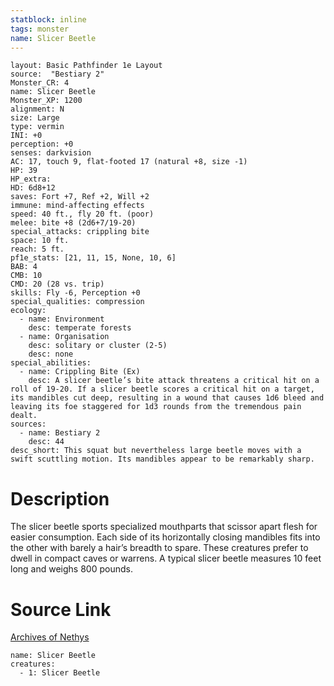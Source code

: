 ```yaml
---
statblock: inline
tags: monster
name: Slicer Beetle
---
```

```statblock
layout: Basic Pathfinder 1e Layout
source:  "Bestiary 2"
Monster_CR: 4
name: Slicer Beetle
Monster_XP: 1200
alignment: N
size: Large
type: vermin
INI: +0
perception: +0
senses: darkvision
AC: 17, touch 9, flat-footed 17 (natural +8, size -1)
HP: 39
HP_extra: 
HD: 6d8+12
saves: Fort +7, Ref +2, Will +2
immune: mind-affecting effects
speed: 40 ft., fly 20 ft. (poor)
melee: bite +8 (2d6+7/19-20)
special_attacks: crippling bite
space: 10 ft.
reach: 5 ft.
pf1e_stats: [21, 11, 15, None, 10, 6]
BAB: 4
CMB: 10
CMD: 20 (28 vs. trip)
skills: Fly -6, Perception +0
special_qualities: compression
ecology:
  - name: Environment
    desc: temperate forests
  - name: Organisation
    desc: solitary or cluster (2-5)
    desc: none
special_abilities:
  - name: Crippling Bite (Ex)
    desc: A slicer beetle’s bite attack threatens a critical hit on a roll of 19-20. If a slicer beetle scores a critical hit on a target, its mandibles cut deep, resulting in a wound that causes 1d6 bleed and leaving its foe staggered for 1d3 rounds from the tremendous pain dealt.
sources:
  - name: Bestiary 2
    desc: 44
desc_short: This squat but nevertheless large beetle moves with a swift scuttling motion. Its mandibles appear to be remarkably sharp. 
```
# Description
The slicer beetle sports specialized mouthparts that scissor apart flesh for easier consumption. Each side of its horizontally closing mandibles fits into the other with barely a hair’s breadth to spare. These creatures prefer to dwell in compact caves or warrens. A typical slicer beetle measures 10 feet long and weighs 800 pounds.
# Source Link
[Archives of Nethys](https://aonprd.com/MonsterDisplay.aspx?ItemName=Slicer%20Beetle)
```encounter-table
name: Slicer Beetle
creatures:
  - 1: Slicer Beetle
```
